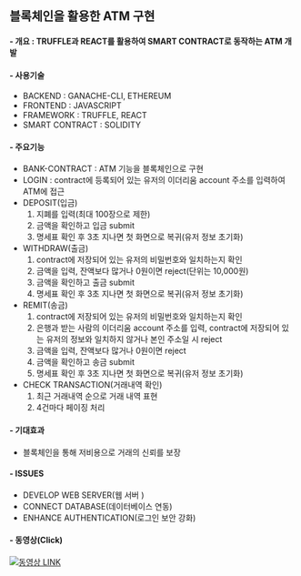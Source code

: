 ## 블록체인을 활용한 ATM 구현
#### - 개요 :  TRUFFLE과 REACT를 활용하여 SMART CONTRACT로 동작하는 ATM 개발
#### - 사용기술  
  - BACKEND : GANACHE-CLI, ETHEREUM
  - FRONTEND : JAVASCRIPT
  - FRAMEWORK : TRUFFLE, REACT
  - SMART CONTRACT : SOLIDITY
#### - 주요기능 
  - BANK-CONTRACT : ATM 기능을 블록체인으로 구현
  - LOGIN : contract에 등록되어 있는 유저의 이더리움 account 주소를 입력하여 ATM에 접근
  - DEPOSIT(입금) 
    1. 지폐를 입력(최대 100장으로 제한)
    2. 금액을 확인하고 입금 submit
    3. 명세표 확인 후 3초 지나면 첫 화면으로 복귀(유저 정보 초기화)
  - WITHDRAW(출금) 
    1. contract에 저장되어 있는 유저의 비밀번호와 일치하는지 확인
    2. 금액을 입력, 잔액보다 많거나 0원이면 reject(단위는 10,000원)
    3. 금액을 확인하고 출금 submit
    4. 명세표 확인 후 3초 지나면 첫 화면으로 복귀(유저 정보 초기화)
  - REMIT(송금)
    1. contract에 저장되어 있는 유저의 비밀번호와 일치하는지 확인
    2. 은행과 받는 사람의 이더리움 account 주소를 입력, contract에 저장되어 있는 유저의 정보와 일치하지 않거나 본인 주소일 시 reject
    3. 금액을 입력, 잔액보다 많거나 0원이면 reject
    4. 금액을 확인하고 송금 submit 
    5. 명세표 확인 후 3초 지나면 첫 화면으로 복귀(유저 정보 초기화)
  - CHECK TRANSACTION(거래내역 확인)
    1. 최근 거래내역 순으로 거래 내역 표현 
    2. 4건마다 페이징 처리 
#### - 기대효과
  - 블록체인을 통해 저비용으로 거래의 신뢰를 보장
#### - ISSUES
  - DEVELOP WEB SERVER(웹 서버 )
  - CONNECT DATABASE(데이터베이스 연동)
  - ENHANCE AUTHENTICATION(로그인 보안 강화)
#### - 동영상(Click)
  [![동영상 LINK](https://img.youtube.com/vi/5__ZYqnjHRQ/0.jpg)](https://youtu.be/5__ZYqnjHRQ/?target=_blank)
